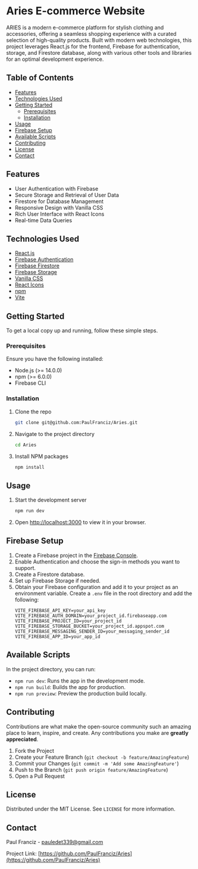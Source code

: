 # Aries E-commerce Website

ARIES is a modern e-commerce platform for stylish clothing and accessories, offering a seamless shopping experience with a curated selection of high-quality products. Built with modern web technologies, this project leverages React.js for the frontend, Firebase for authentication, storage, and Firestore database, along with various other tools and libraries for an optimal development experience.

## Table of Contents
- [Features](#features)
- [Technologies Used](#technologies-used)
- [Getting Started](#getting-started)
  - [Prerequisites](#prerequisites)
  - [Installation](#installation)
- [Usage](#usage)
- [Firebase Setup](#firebase-setup)
- [Available Scripts](#available-scripts)
- [Contributing](#contributing)
- [License](#license)
- [Contact](#contact)

## Features

- User Authentication with Firebase
- Secure Storage and Retrieval of User Data
- Firestore for Database Management
- Responsive Design with Vanilla CSS
- Rich User Interface with React Icons
- Real-time Data Queries

## Technologies Used

- [React.js](https://reactjs.org/)
- [Firebase Authentication](https://firebase.google.com/docs/auth)
- [Firebase Firestore](https://firebase.google.com/docs/firestore)
- [Firebase Storage](https://firebase.google.com/docs/storage)
- [Vanilla CSS](https://developer.mozilla.org/en-US/docs/Web/CSS)
- [React Icons](https://react-icons.github.io/react-icons/)
- [npm](https://www.npmjs.com/)
- [Vite](https://vitejs.dev/)

## Getting Started

To get a local copy up and running, follow these simple steps.

### Prerequisites

Ensure you have the following installed:
- Node.js (>= 14.0.0)
- npm (>= 6.0.0)
- Firebase CLI

### Installation

1. Clone the repo
   ```sh
   git clone git@github.com:PaulFranciz/Aries.git
   ```
2. Navigate to the project directory
   ```sh
   cd Aries
   ```
3. Install NPM packages
   ```sh
   npm install
   ```

## Usage

1. Start the development server
   ```sh
   npm run dev
   ```
2. Open [http://localhost:3000](http://localhost:3000) to view it in your browser.

## Firebase Setup

1. Create a Firebase project in the [Firebase Console](https://console.firebase.google.com/).
2. Enable Authentication and choose the sign-in methods you want to support.
3. Create a Firestore database.
4. Set up Firebase Storage if needed.
5. Obtain your Firebase configuration and add it to your project as an environment variable.
   Create a `.env` file in the root directory and add the following:
   ```env
   VITE_FIREBASE_API_KEY=your_api_key
   VITE_FIREBASE_AUTH_DOMAIN=your_project_id.firebaseapp.com
   VITE_FIREBASE_PROJECT_ID=your_project_id
   VITE_FIREBASE_STORAGE_BUCKET=your_project_id.appspot.com
   VITE_FIREBASE_MESSAGING_SENDER_ID=your_messaging_sender_id
   VITE_FIREBASE_APP_ID=your_app_id
   ```

## Available Scripts

In the project directory, you can run:

- `npm run dev`: Runs the app in the development mode.
- `npm run build`: Builds the app for production.
- `npm run preview`: Preview the production build locally.

## Contributing

Contributions are what make the open-source community such an amazing place to learn, inspire, and create. Any contributions you make are **greatly appreciated**.

1. Fork the Project
2. Create your Feature Branch (`git checkout -b feature/AmazingFeature`)
3. Commit your Changes (`git commit -m 'Add some AmazingFeature'`)
4. Push to the Branch (`git push origin feature/AmazingFeature`)
5. Open a Pull Request

## License

Distributed under the MIT License. See `LICENSE` for more information.

## Contact

Paul Franciz - [pauledet339@gmail.com](mailto:pauledet339@gmail.com)

Project Link: [https://github.com/PaulFranciz/Aries](https://github.com/PaulFranciz/Aries)
